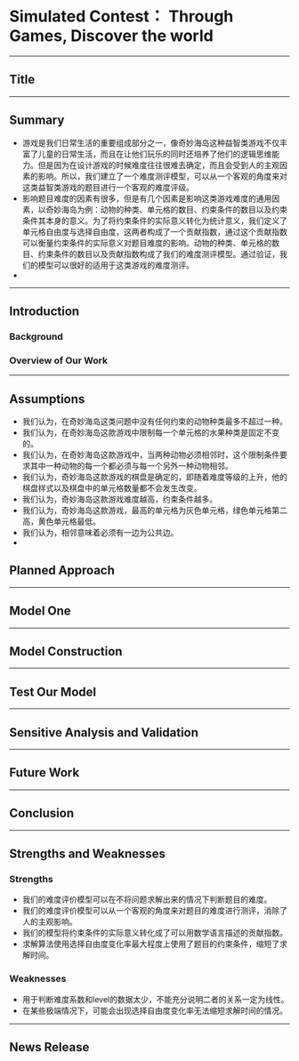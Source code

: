 # Simulated Contest： Through Games, Discover the world

---

## Title

---

## Summary
*  游戏是我们日常生活的重要组成部分之一，像奇妙海岛这种益智类游戏不仅丰富了儿童的日常生活，而且在让他们玩乐的同时还培养了他们的逻辑思维能力。但是因为在设计游戏的时候难度往往很难去确定，而且会受到人的主观因素的影响。所以，我们建立了一个难度测评模型，可以从一个客观的角度来对这类益智类游戏的题目进行一个客观的难度评级。
* 影响题目难度的因素有很多，但是有几个因素是影响这类游戏难度的通用因素，以奇妙海岛为例：动物的种类、单元格的数目、约束条件的数目以及约束条件其本身的意义。为了将约束条件的实际意义转化为统计意义，我们定义了单元格自由度与选择自由度，这两者构成了一个贡献指数，通过这个贡献指数可以衡量约束条件的实际意义对题目难度的影响。动物的种类、单元格的数目、约束条件的数目以及贡献指数构成了我们的难度测评模型。通过验证，我们的模型可以很好的适用于这类游戏的难度测评。
* 
---

## Introduction

### Background

### Overview of Our Work

---

## Assumptions

* 我们认为，在奇妙海岛这类问题中没有任何约束的动物种类最多不超过一种。
* 我们认为，在奇妙海岛这款游戏中限制每一个单元格的水果种类是固定不变的。
* 我们认为，在奇妙海岛这款游戏中，当两种动物必须相邻时，这个限制条件要求其中一种动物的每一个都必须与每一个另外一种动物相邻。
* 我们认为，奇妙海岛这款游戏的棋盘是确定的，即随着难度等级的上升，他的棋盘样式以及棋盘中的单元格数量都不会发生改变。
* 我们认为，奇妙海岛这款游戏难度越高，约束条件越多。
* 我们认为，奇妙海岛这款游戏，最高的单元格为灰色单元格，绿色单元格第二高，黄色单元格最低。
* 我们认为，相邻意味着必须有一边为公共边。
* 
## Planned Approach

---

## Model One

---

## Model Construction

---

## Test Our Model

---

## Sensitive Analysis and Validation

---

## Future Work

---

## Conclusion

---

## Strengths and Weaknesses

### Strengths
* 我们的难度评价模型可以在不将问题求解出来的情况下判断题目的难度。
* 我们的难度评价模型可以从一个客观的角度来对题目的难度进行测评，消除了人的主观影响。
* 我们的模型将约束条件的实际意义转化成了可以用数学语言描述的贡献指数。
* 求解算法使用选择自由度变化率最大程度上使用了题目的约束条件，缩短了求解时间。

### Weaknesses
* 用于判断难度系数和level的数据太少，不能充分说明二者的关系一定为线性。
* 在某些极端情况下，可能会出现选择自由度变化率无法缩短求解时间的情况。
---

## News Release
